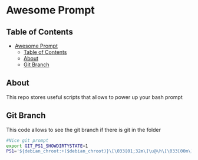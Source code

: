 # Awesome Prompt

## Table of Contents

- [Awesome Prompt](#awesome-prompt)
  - [Table of Contents](#table-of-contents)
  - [About <a name = "about"></a>](#about-)
  - [Git Branch <a name = "git_branch"></a>](#git-branch-)


## About <a name = "about"></a>

This repo stores useful scripts that allows to power up your bash prompt

## Git Branch <a name = "git_branch"></a>

This code allows to see the git branch if there is git in the folder

```bash
#Nice git prompt
export GIT_PS1_SHOWDIRTYSTATE=1
PS1='${debian_chroot:+($debian_chroot)}\[\033[01;32m\]\u@\h\[\033[00m\]:\[\033[01;34m\] \W\[\033[00m\]$(__git_ps1 " \[\e[32m\][%s]\[\e[0m\] ")$ '
```
